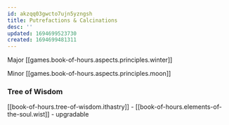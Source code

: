 ```yaml
---
id: akzqq03gwcto7ujn5yzngsh
title: Putrefactions & Calcinations
desc: ''
updated: 1694699523730
created: 1694699481311
---
```


Major [[games.book-of-hours.aspects.principles.winter]]

Minor [[games.book-of-hours.aspects.principles.moon]]

### Tree of Wisdom

[[book-of-hours.tree-of-wisdom.ithastry]] - [[book-of-hours.elements-of-the-soul.wist]] - upgradable
